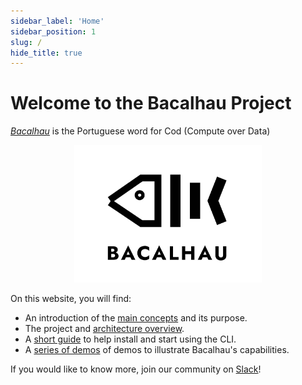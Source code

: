 ```yaml
---
sidebar_label: 'Home'
sidebar_position: 1
slug: /
hide_title: true
---
```


# Welcome to the Bacalhau Project

*[Bacalhau](https://translate.google.com/?sl=pt&tl=en&text=bacalhau&op=translate)* is the Portuguese word for Cod (Compute over Data)

<p align="center">
<img src="img/bacalhau-fish.jpg" alt="Bacalhau Logo" width="300" />
</p>

On this website, you will find:

- An introduction of the [main concepts](about-bacalhau/introduction.md) and its purpose.
- The project and [architecture overview](about-bacalhau/architecture.md).
- A [short guide](getting-started/installation.md) to help install and start using the CLI.
- A [series of demos](demos/list.md) of demos to illustrate Bacalhau's capabilities.

If you would like to know more, join our community on [Slack](https://filecoinproject.slack.com/archives/C02RLM3JHUY)!
